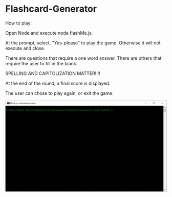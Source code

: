 # Flashcard-Generator

How to play:

Open Node and execute node flashMe.js.

At the prompt, select, "Yes-please" to play the game.  Otherwise it will not execute and close.  

There are questions that require a one word answer.  There are others that require the user to fill in the blank.  

SPELLING AND CAPITOLIZATION MATTER!!!!

At the end of the round, a final score is displayed.  

The user can chose to play again, or exit the game.

![in action!](flashcard.gif)